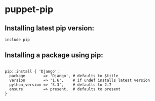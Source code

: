 # puppet-pip


## Installing latest pip version:

```puppet
include pip
```

## Installing a package using pip:

```puppet

pip::install { 'Django':
  package        => 'Django', # defaults to $title
  version        => '1.6',    # if undef installs latest version
  python_version => '3.3',    # defaults to 2.7
  ensure         => present,  # defaults to present
}

```
